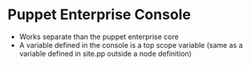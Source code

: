 # Puppet Enterprise Console

- Works separate than the puppet enterprise core
- A variable defined in the console is a top scope variable (same as a variable defined in site.pp outside a node definition)